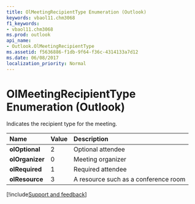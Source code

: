 ```yaml
---
title: OlMeetingRecipientType Enumeration (Outlook)
keywords: vbaol11.chm3068
f1_keywords:
- vbaol11.chm3068
ms.prod: outlook
api_name:
- Outlook.OlMeetingRecipientType
ms.assetid: f5636886-f1db-9f64-f36c-4314133a7d12
ms.date: 06/08/2017
localization_priority: Normal
---
```



# OlMeetingRecipientType Enumeration (Outlook)

Indicates the recipient type for the meeting.



|Name|Value|Description|
|:-----|:-----|:-----|
| **olOptional**|2|Optional attendee|
| **olOrganizer**|0|Meeting organizer|
| **olRequired**|1|Required attendee|
| **olResource**|3|A resource such as a conference room|

[!include[Support and feedback](~/includes/feedback-boilerplate.md)]